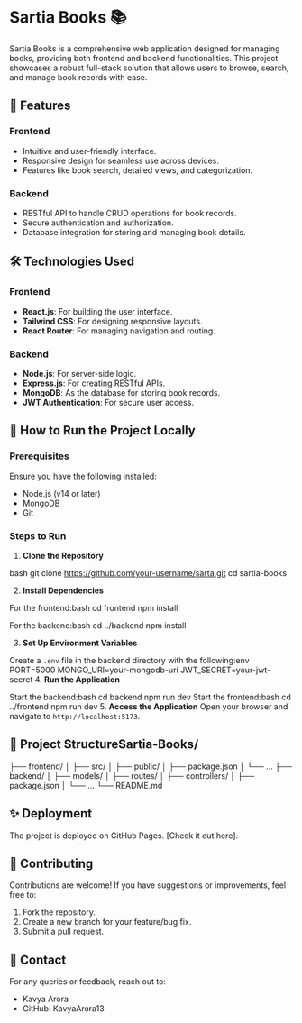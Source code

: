 # Sartia Books 📚

Sartia Books is a comprehensive web application designed for managing books, providing both frontend and backend functionalities. This project showcases a robust full-stack solution that allows users to browse, search, and manage book records with ease.

## 🌟 Features

### Frontend
- Intuitive and user-friendly interface.
- Responsive design for seamless use across devices.
- Features like book search, detailed views, and categorization.

### Backend
- RESTful API to handle CRUD operations for book records.
- Secure authentication and authorization.
- Database integration for storing and managing book details.

## 🛠️ Technologies Used

### Frontend
- **React.js**: For building the user interface.
- **Tailwind CSS**: For designing responsive layouts.
- **React Router**: For managing navigation and routing.

### Backend
- **Node.js**: For server-side logic.
- **Express.js**: For creating RESTful APIs.
- **MongoDB**: As the database for storing book records.
- **JWT Authentication**: For secure user access.

## 🚀 How to Run the Project Locally

### Prerequisites
Ensure you have the following installed:
- Node.js (v14 or later)
- MongoDB
- Git

### Steps to Run

1. **Clone the Repository**

bash
git clone https://github.com/your-username/sarta.git
cd sartia-books

2. **Install Dependencies**

For the frontend:bash
cd frontend
npm install

For the backend:bash
cd ../backend
npm install

3. **Set Up Environment Variables**

Create a `.env` file in the backend directory with the following:env
PORT=5000
MONGO_URI=your-mongodb-uri
JWT_SECRET=your-jwt-secret
4. **Run the Application**

Start the backend:bash
cd backend
npm run dev
Start the frontend:bash
cd ../frontend
npm run dev
5. **Access the Application**
Open your browser and navigate to `http://localhost:5173`.

## 📂 Project StructureSartia-Books/
├── frontend/
│ ├── src/
│ ├── public/
│ ├── package.json
│ └── ...
├── backend/
│ ├── models/
│ ├── routes/
│ ├── controllers/
│ ├── package.json
│ └── ...
└── README.md
## ✨ Deployment
The project is deployed on GitHub Pages. [Check it out here].

## 🤝 Contributing
Contributions are welcome! If you have suggestions or improvements, feel free to:

1. Fork the repository.
2. Create a new branch for your feature/bug fix.
3. Submit a pull request.

## 📧 Contact
For any queries or feedback, reach out to:
- Kavya Arora
- GitHub: KavyaArora13
